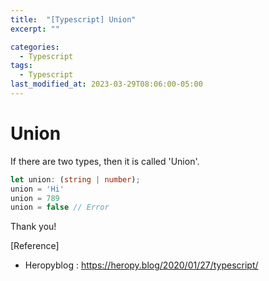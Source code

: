 ```yaml
---
title:  "[Typescript] Union"
excerpt: ""

categories:
  - Typescript
tags:
  - Typescript
last_modified_at: 2023-03-29T08:06:00-05:00
---
```


# Union

If there are two types, then it is called 'Union'.

```typescript
let union: (string | number);
union = 'Hi'
union = 789
union = false // Error
```

Thank you!

[Reference]
* Heropyblog : <https://heropy.blog/2020/01/27/typescript/>